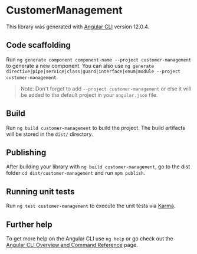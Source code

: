 # CustomerManagement

This library was generated with [Angular CLI](https://github.com/angular/angular-cli) version 12.0.4.

## Code scaffolding

Run `ng generate component component-name --project customer-management` to generate a new component. You can also use `ng generate directive|pipe|service|class|guard|interface|enum|module --project customer-management`.
> Note: Don't forget to add `--project customer-management` or else it will be added to the default project in your `angular.json` file. 

## Build

Run `ng build customer-management` to build the project. The build artifacts will be stored in the `dist/` directory.

## Publishing

After building your library with `ng build customer-management`, go to the dist folder `cd dist/customer-management` and run `npm publish`.

## Running unit tests

Run `ng test customer-management` to execute the unit tests via [Karma](https://karma-runner.github.io).

## Further help

To get more help on the Angular CLI use `ng help` or go check out the [Angular CLI Overview and Command Reference](https://angular.io/cli) page.
